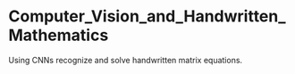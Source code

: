 # Computer_Vision_and_Handwritten_Mathematics
Using CNNs recognize and solve handwritten matrix equations.

